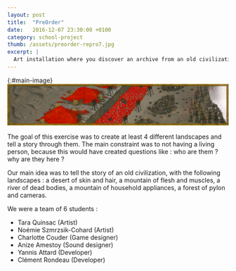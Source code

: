 ```yaml
---
layout: post
title:  "PreOrder"
date:   2016-12-07 23:30:00 +0100
category: school-project
thumb: /assets/preorder-repro7.jpg
excerpt: |
  Art installation where you discover an archive from an old civilization. By scratching the dust and moving along the fresco you will discover their story.
---
```


{:#main-image}
![Fresco to discover](/assets/preorder-fresque.jpg)

The goal of this exercise was to create at least 4 different landscapes and tell a story through them. The main constraint was to not having a living person, because this would have created questions like : who are them ? why are they here ?

Our main idea was to tell the story of an old civilization, with the following landscapes : a desert of skin and hair, a mountain of flesh and muscles, a river of dead bodies, a mountain of household appliances, a forest of pylon and cameras.

We were a team of 6 students :

* Tara Quinsac (Artist)
* Noémie Szmrzsik-Cohard (Artist)
* Charlotte Couder (Game designer)
* Anize Amestoy (Sound designer)
* Yannis Attard (Developer)
* Clément Rondeau (Developer)